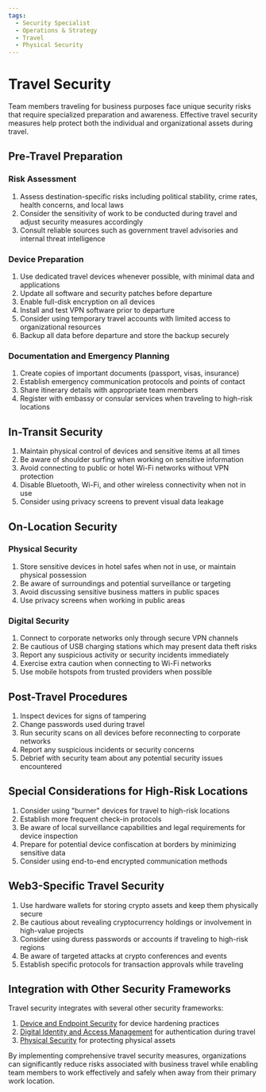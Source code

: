 ```yaml
---
tags:
  - Security Specialist
  - Operations & Strategy
  - Travel
  - Physical Security
---
```


# Travel Security

Team members traveling for business purposes face unique security risks that require specialized preparation and awareness. Effective travel security measures help protect both the individual and organizational assets during travel.

## Pre-Travel Preparation

### Risk Assessment

1. Assess destination-specific risks including political stability, crime rates, health concerns, and local laws
2. Consider the sensitivity of work to be conducted during travel and adjust security measures accordingly
3. Consult reliable sources such as government travel advisories and internal threat intelligence

### Device Preparation

1. Use dedicated travel devices whenever possible, with minimal data and applications
2. Update all software and security patches before departure
3. Enable full-disk encryption on all devices
4. Install and test VPN software prior to departure
5. Consider using temporary travel accounts with limited access to organizational resources
6. Backup all data before departure and store the backup securely

### Documentation and Emergency Planning

1. Create copies of important documents (passport, visas, insurance)
2. Establish emergency communication protocols and points of contact
3. Share itinerary details with appropriate team members
4. Register with embassy or consular services when traveling to high-risk locations

## In-Transit Security

1. Maintain physical control of devices and sensitive items at all times
2. Be aware of shoulder surfing when working on sensitive information
3. Avoid connecting to public or hotel Wi-Fi networks without VPN protection
4. Disable Bluetooth, Wi-Fi, and other wireless connectivity when not in use
5. Consider using privacy screens to prevent visual data leakage

## On-Location Security

### Physical Security

1. Store sensitive devices in hotel safes when not in use, or maintain physical possession
2. Be aware of surroundings and potential surveillance or targeting
3. Avoid discussing sensitive business matters in public spaces
4. Use privacy screens when working in public areas

### Digital Security

1. Connect to corporate networks only through secure VPN channels
2. Be cautious of USB charging stations which may present data theft risks
3. Report any suspicious activity or security incidents immediately
4. Exercise extra caution when connecting to Wi-Fi networks
5. Use mobile hotspots from trusted providers when possible

## Post-Travel Procedures

1. Inspect devices for signs of tampering
2. Change passwords used during travel
3. Run security scans on all devices before reconnecting to corporate networks
4. Report any suspicious incidents or security concerns
5. Debrief with security team about any potential security issues encountered

## Special Considerations for High-Risk Locations

1. Consider using "burner" devices for travel to high-risk locations
2. Establish more frequent check-in protocols
3. Be aware of local surveillance capabilities and legal requirements for device inspection
4. Prepare for potential device confiscation at borders by minimizing sensitive data
5. Consider using end-to-end encrypted communication methods

## Web3-Specific Travel Security

1. Use hardware wallets for storing crypto assets and keep them physically secure
2. Be cautious about revealing cryptocurrency holdings or involvement in high-value projects
3. Consider using duress passwords or accounts if traveling to high-risk regions
4. Be aware of targeted attacks at crypto conferences and events
5. Establish specific protocols for transaction approvals while traveling

## Integration with Other Security Frameworks

Travel security integrates with several other security frameworks:

1. [Device and Endpoint Security](../device-endpoint-security/) for device hardening practices
2. [Digital Identity and Access Management](../digital-identity-access/) for authentication during travel
3. [Physical Security](../physical-security/) for protecting physical assets

By implementing comprehensive travel security measures, organizations can significantly reduce risks associated with business travel while enabling team members to work effectively and safely when away from their primary work location.
